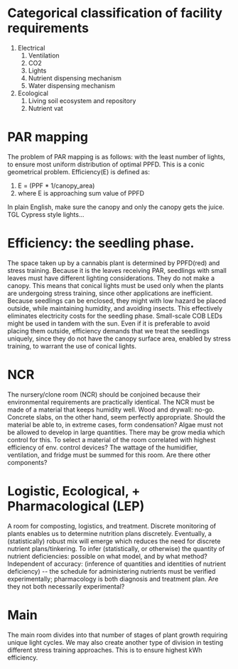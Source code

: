 # Categorical classification of facility requirements

1. Electrical
	1. Ventilation
	2. CO2
	3. Lights
	4. Nutrient dispensing mechanism
	5. Water dispensing mechanism
2. Ecological
	1. Living soil ecosystem and repository
	2. Nutrient vat

# PAR mapping

The problem of PAR mapping is as follows: with the least number of lights, to ensure most uniform distribution of optimal PPFD. This is a conic geometrical problem. Efficiency(E) is defined as:

1. E = (PPF * 1/canopy_area) 
2. where E is approaching sum value of PPFD

In plain English, make sure the canopy and only the canopy gets the juice. TGL Cypress style lights...

# Efficiency: the seedling phase.

The space taken up by a cannabis plant is determined by PPFD(red) and stress training. Because it is the leaves receiving PAR, seedlings with small leaves must have different lighting considerations. They do not make a canopy. This means that conical lights must be used only when the plants are undergoing stress training, since other applications are inefficient. Because seedlings can be enclosed, they might with low hazard be placed outside, while maintaining humidity, and avoiding insects. This effectively eliminates electricity costs for the seedling phase. Small-scale COB LEDs might be used in tandem with the sun. Even if it is preferable to avoid placing them outside, efficiency demands that we treat the seedlings uniquely, since they do not have the canopy surface area, enabled by stress training, to warrant the use of conical lights.


# NCR

The nursery/clone room (NCR) should be conjoined because their environmental requirements are practically identical. The NCR must be made of a material that keeps humidity well. Wood and drywall: no-go. Concrete slabs, on the other hand, seem perfectly appropriate. Should the material be able to, in extreme cases, form condensation? Algae must not be allowed to develop in large quantities. There may be grow media which control for this. To select a material of the room correlated with highest efficiency of env. control devices? The wattage of the humidifier, ventilation, and fridge must be summed for this room. Are there other components?

# Logistic, Ecological, + Pharmacological (LEP)

A room for composting, logistics, and treatment. Discrete monitoring of plants enables us to determine nutrition plans discretely. Eventually, a (statistically) robust mix will emerge which reduces the need for discrete nutrient plans/tinkering. To infer (statistically, or otherwise) the quantity of nutrient deficiencies: possible on what model, and by what method? Independent of accuracy: (inference of quantities and identities of nutrient deficiency) -- the schedule for administering nutrients must be verified experimentally; pharmacology is both diagnosis and treatment plan. Are they not both necessarily experimental?

# Main

The main room divides into that number of stages of plant growth requiring unique light cycles. We may also create another type of division in testing different stress training approaches. This is to ensure highest kWh efficiency.
